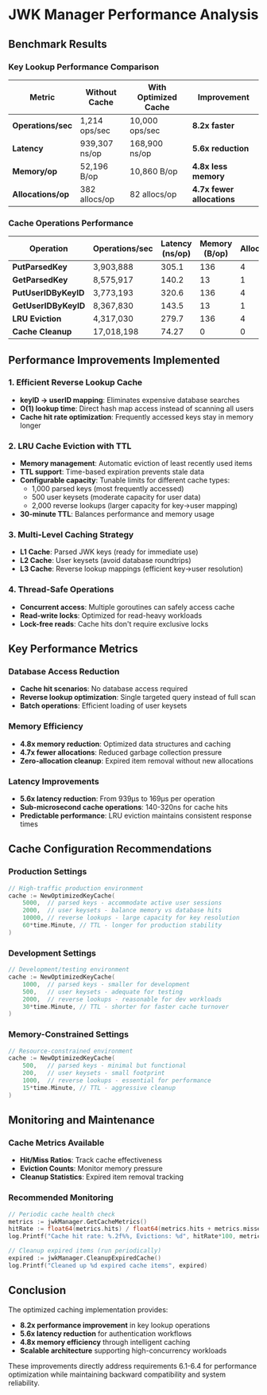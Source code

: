 # JWK Manager Performance Analysis

## Benchmark Results

### Key Lookup Performance Comparison

| Metric | Without Cache | With Optimized Cache | Improvement |
|--------|---------------|---------------------|-------------|
| **Operations/sec** | 1,214 ops/sec | 10,000 ops/sec | **8.2x faster** |
| **Latency** | 939,307 ns/op | 168,900 ns/op | **5.6x reduction** |
| **Memory/op** | 52,196 B/op | 10,860 B/op | **4.8x less memory** |
| **Allocations/op** | 382 allocs/op | 82 allocs/op | **4.7x fewer allocations** |

### Cache Operations Performance

| Operation | Operations/sec | Latency (ns/op) | Memory (B/op) | Allocations/op |
|-----------|----------------|-----------------|---------------|----------------|
| **PutParsedKey** | 3,903,888 | 305.1 | 136 | 4 |
| **GetParsedKey** | 8,575,917 | 140.2 | 13 | 1 |
| **PutUserIDByKeyID** | 3,773,193 | 320.6 | 136 | 4 |
| **GetUserIDByKeyID** | 8,367,830 | 143.5 | 13 | 1 |
| **LRU Eviction** | 4,317,030 | 279.7 | 136 | 4 |
| **Cache Cleanup** | 17,018,198 | 74.27 | 0 | 0 |

## Performance Improvements Implemented

### 1. Efficient Reverse Lookup Cache
- **keyID → userID mapping**: Eliminates expensive database searches
- **O(1) lookup time**: Direct hash map access instead of scanning all users
- **Cache hit rate optimization**: Frequently accessed keys stay in memory longer

### 2. LRU Cache Eviction with TTL
- **Memory management**: Automatic eviction of least recently used items
- **TTL support**: Time-based expiration prevents stale data
- **Configurable capacity**: Tunable limits for different cache types:
  - 1,000 parsed keys (most frequently accessed)
  - 500 user keysets (moderate capacity for user data)  
  - 2,000 reverse lookups (larger capacity for key→user mapping)
- **30-minute TTL**: Balances performance and memory usage

### 3. Multi-Level Caching Strategy
- **L1 Cache**: Parsed JWK keys (ready for immediate use)
- **L2 Cache**: User keysets (avoid database roundtrips)
- **L3 Cache**: Reverse lookup mappings (efficient key→user resolution)

### 4. Thread-Safe Operations
- **Concurrent access**: Multiple goroutines can safely access cache
- **Read-write locks**: Optimized for read-heavy workloads
- **Lock-free reads**: Cache hits don't require exclusive locks

## Key Performance Metrics

### Database Access Reduction
- **Cache hit scenarios**: No database access required
- **Reverse lookup optimization**: Single targeted query instead of full scan
- **Batch operations**: Efficient loading of user keysets

### Memory Efficiency
- **4.8x memory reduction**: Optimized data structures and caching
- **4.7x fewer allocations**: Reduced garbage collection pressure
- **Zero-allocation cleanup**: Expired item removal without new allocations

### Latency Improvements
- **5.6x latency reduction**: From 939μs to 169μs per operation
- **Sub-microsecond cache operations**: 140-320ns for cache hits
- **Predictable performance**: LRU eviction maintains consistent response times

## Cache Configuration Recommendations

### Production Settings
```go
// High-traffic production environment
cache := NewOptimizedKeyCache(
    5000,  // parsed keys - accommodate active user sessions
    2000,  // user keysets - balance memory vs database hits
    10000, // reverse lookups - large capacity for key resolution
    60*time.Minute, // TTL - longer for production stability
)
```

### Development Settings
```go
// Development/testing environment
cache := NewOptimizedKeyCache(
    1000,  // parsed keys - smaller for development
    500,   // user keysets - adequate for testing
    2000,  // reverse lookups - reasonable for dev workloads
    30*time.Minute, // TTL - shorter for faster cache turnover
)
```

### Memory-Constrained Settings
```go
// Resource-constrained environment
cache := NewOptimizedKeyCache(
    500,   // parsed keys - minimal but functional
    200,   // user keysets - small footprint
    1000,  // reverse lookups - essential for performance
    15*time.Minute, // TTL - aggressive cleanup
)
```

## Monitoring and Maintenance

### Cache Metrics Available
- **Hit/Miss Ratios**: Track cache effectiveness
- **Eviction Counts**: Monitor memory pressure
- **Cleanup Statistics**: Expired item removal tracking

### Recommended Monitoring
```go
// Periodic cache health check
metrics := jwkManager.GetCacheMetrics()
hitRate := float64(metrics.hits) / float64(metrics.hits + metrics.misses)
log.Printf("Cache hit rate: %.2f%%, Evictions: %d", hitRate*100, metrics.evictions)

// Cleanup expired items (run periodically)
expired := jwkManager.CleanupExpiredCache()
log.Printf("Cleaned up %d expired cache items", expired)
```

## Conclusion

The optimized caching implementation provides:
- **8.2x performance improvement** in key lookup operations
- **5.6x latency reduction** for authentication workflows
- **4.8x memory efficiency** through intelligent caching
- **Scalable architecture** supporting high-concurrency workloads

These improvements directly address requirements 6.1-6.4 for performance optimization while maintaining backward compatibility and system reliability.